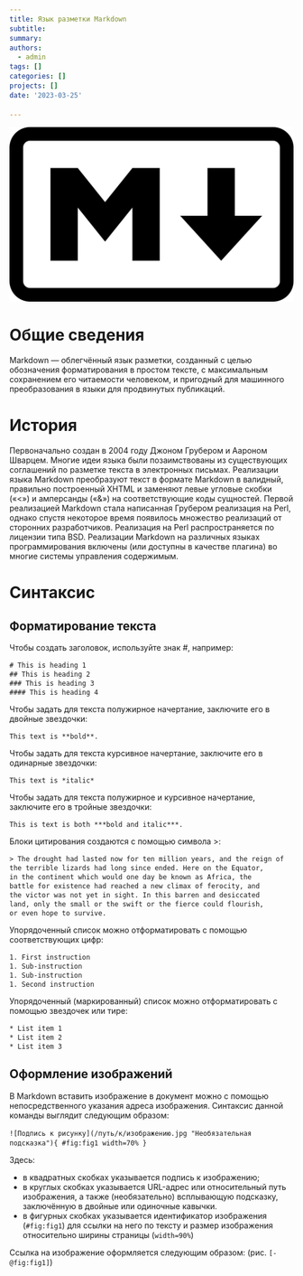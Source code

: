 ```yaml
---
title: Язык разметки Markdown
subtitle: 
summary: 
authors:
  - admin
tags: []
categories: []
projects: []
date: '2023-03-25'

---
```


![markdown](markdown.png)

# Общие сведения

Markdown — облегчённый язык разметки, созданный с целью обозначения форматирования в простом тексте, с максимальным сохранением его читаемости человеком, и пригодный для машинного преобразования в языки для продвинутых публикаций.

# История

Первоначально создан в 2004 году Джоном Грубером и Аароном Шварцем. Многие идеи языка были позаимствованы из существующих соглашений по разметке текста в электронных письмах. Реализации языка Markdown преобразуют текст в формате Markdown в валидный, правильно построенный XHTML и заменяют левые угловые скобки («<») и амперсанды («&») на соответствующие коды сущностей. Первой реализацией Markdown стала написанная Грубером реализация на Perl, однако спустя некоторое время появилось множество реализаций от сторонних разработчиков. Реализация на Perl распространяется по лицензии типа BSD. Реализации Markdown на различных языках программирования включены (или доступны в качестве плагина) во многие системы управления содержимым. 

# Синтаксис

## Форматирование текста

Чтобы создать заголовок, используйте знак #, например:
```
# This is heading 1
## This is heading 2
### This is heading 3
#### This is heading 4
```

Чтобы задать для текста полужирное начертание, заключите его в двойные
звездочки:

```
This text is **bold**.
```

Чтобы задать для текста курсивное начертание, заключите его в одинарные
звездочки:

```
This text is *italic*
```

Чтобы задать для текста полужирное и курсивное начертание, заключите его
в тройные звездочки:

```
This is text is both ***bold and italic***.
```

Блоки цитирования создаются с помощью символа >:
```
> The drought had lasted now for ten million years, and the reign of
the terrible lizards had long since ended. Here on the Equator,
in the continent which would one day be known as Africa, the
battle for existence had reached a new climax of ferocity, and
the victor was not yet in sight. In this barren and desiccated
land, only the small or the swift or the fierce could flourish,
or even hope to survive.
```

Упорядоченный список можно отформатировать с помощью соответствующих цифр:
```
1. First instruction
1. Sub-instruction
1. Sub-instruction
1. Second instruction
```
Упорядоченный (маркированный) список можно отформатировать с помощью звездочек или тире:
```
* List item 1
* List item 2
* List item 3
```

## Оформление изображений

В Markdown вставить изображение в документ можно с помощью непосредственного указания адреса изображения. Синтаксис данной команды выглядит
следующим образом:

`![Подпись к рисунку](/путь/к/изображению.jpg "Необязательная подсказка"){ #fig:fig1 width=70% }`

Здесь:

- в квадратных скобках указывается подпись к изображению;
- в круглых скобках указывается URL-адрес или относительный путь изображения, а также (необязательно) всплывающую подсказку, заключённую
в двойные или одиночные кавычки.
- в фигурных скобках указывается идентификатор изображения (`#fig:fig1`)
для ссылки на него по тексту и размер изображения относительно ширины
страницы (`width=90%`)

Ссылка на изображение оформляется следующим образом: 
(рис. `[-@fig:fig1]`)

